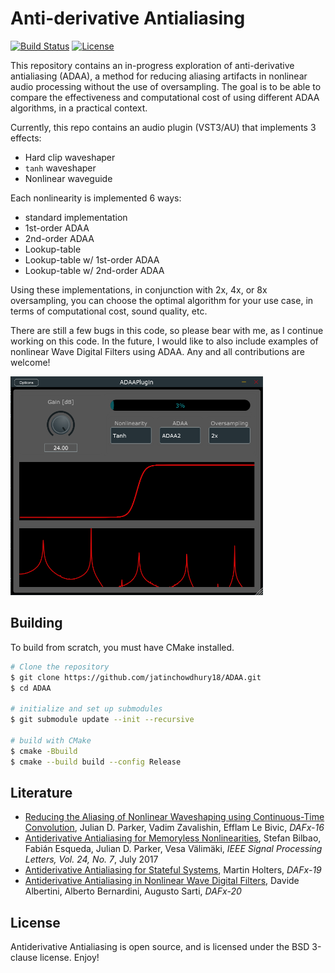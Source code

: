 # Anti-derivative Antialiasing

[![Build Status](https://travis-ci.com/jatinchowdhury18/ADAA.svg?branch=master)](https://travis-ci.com/jatinchowdhury18/ADAA)
[![License](https://img.shields.io/badge/License-BSD-blue.svg)](https://opensource.org/licenses/BSD-3-Clause)

This repository contains an in-progress exploration of anti-derivative 
antialiasing (ADAA), a method for reducing aliasing artifacts in nonlinear
audio processing without the use of oversampling. The goal is to be
able to compare the effectiveness and computational cost of using
different ADAA algorithms, in a practical context.

Currently, this repo contains an audio plugin (VST3/AU) that implements
3 effects:
- Hard clip waveshaper
- `tanh` waveshaper
- Nonlinear waveguide

Each nonlinearity is implemented 6 ways:
- standard implementation
- 1st-order ADAA
- 2nd-order ADAA
- Lookup-table
- Lookup-table w/ 1st-order ADAA
- Lookup-table w/ 2nd-order ADAA

Using these implementations, in conjunction with 2x, 4x, or 8x
oversampling, you can choose the optimal algorithm for your use
case, in terms of computational cost, sound quality, etc.

There are still a few bugs in this code, so please bear with me, as I
continue working on this code. In the future, I would like to
also include examples of nonlinear Wave Digital Filters using ADAA.
Any and all contributions are welcome!

<img src="./res/Screenshot.png" height=350>

## Building

To build from scratch, you must have CMake installed.

```bash
# Clone the repository
$ git clone https://github.com/jatinchowdhury18/ADAA.git
$ cd ADAA

# initialize and set up submodules
$ git submodule update --init --recursive

# build with CMake
$ cmake -Bbuild
$ cmake --build build --config Release
```

## Literature

- [Reducing the Aliasing of Nonlinear Waveshaping using Continuous-Time Convolution](http://dafx16.vutbr.cz/dafxpapers/20-DAFx-16_paper_41-PN.pdf), Julian D. Parker, Vadim Zavalishin, Efflam Le Bivic, *DAFx-16*
- [Antiderivative Antialiasing for Memoryless Nonlinearities](https://aaltodoc.aalto.fi/bitstream/handle/123456789/30723/article5.pdf), Stefan Bilbao, Fabián Esqueda, Julian D. Parker, Vesa Välimäki, *IEEE Signal Processing Letters, Vol. 24, No. 7*, July 2017
- [Antiderivative Antialiasing for Stateful Systems](http://dafx2019.bcu.ac.uk/papers/DAFx2019_paper_4.pdf), Martin Holters, *DAFx-19*
- [Antiderivative Antialiasing in Nonlinear Wave Digital Filters](https://dafx2020.mdw.ac.at/proceedings/papers/DAFx2020_paper_35.pdf), Davide Albertini, Alberto Bernardini, Augusto Sarti, *DAFx-20*

## License

Antiderivative Antialiasing is open source, and is licensed under the BSD 3-clause license.
Enjoy!

